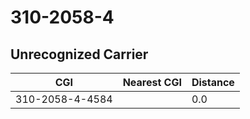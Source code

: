 # 310-2058-4
## Unrecognized Carrier


| CGI | Nearest CGI | Distance |
|-----|-------------|----------|
| 310-2058-4-4584 |  | 0.0 |
